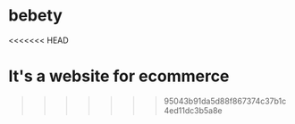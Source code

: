 bebety
======
<<<<<<< HEAD

It's a website for ecommerce
=======
>>>>>>> 95043b91da5d88f867374c37b1c4ed11dc3b5a8e
